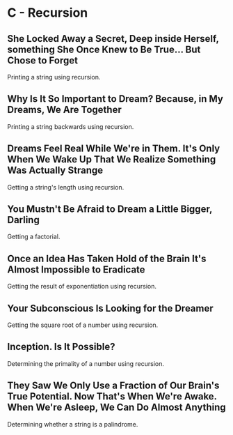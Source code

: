 # C - Recursion

## She Locked Away a Secret, Deep inside Herself, something She Once Knew to Be True... But Chose to Forget
Printing a string using recursion.

## Why Is It So Important to Dream? Because, in My Dreams, We Are Together
Printing a string backwards using recursion.

## Dreams Feel Real While We're in Them. It's Only When We Wake Up That We Realize Something Was Actually Strange
Getting a string's length using recursion.

## You Mustn't Be Afraid to Dream a Little Bigger, Darling
Getting a factorial.

## Once an Idea Has Taken Hold of the Brain It's Almost Impossible to Eradicate
Getting the result of exponentiation using recursion.

## Your Subconscious Is Looking for the Dreamer
Getting the square root of a number using recursion.

## Inception. Is It Possible?
Determining the primality of a number using recursion.

## They Saw We Only Use a Fraction of Our Brain's True Potential. Now That's When We're Awake. When We're Asleep, We Can Do Almost Anything
Determining whether a string is a palindrome.
